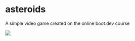 # asteroids
A simple video game created on the online boot.dev course

![](https://github.com/Mielecki/asteroids/gif.gif)